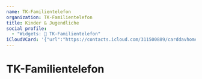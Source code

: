 ```yaml
---
name: TK-Familientelefon
organization: TK-Familientelefon
title: Kinder & Jugendliche
social profile:
  - "Widgets: 🔄 TK-Familientelefon"
iCloudVCard: '{"url":"https://contacts.icloud.com/311500889/carddavhome/card/ODRmMDYzYjQtZmM1Yy00NTAxLWJhYzEtNDYyODM4YjU5NmM1.vcf","etag":"\"kmfhdkxp\"","data":"BEGIN:VCARD\r\nVERSION:3.0\r\nFN:\r\nN:;;;;\r\nUID:84f063b4-fc5c-4501-bac1-462838b596c5\r\nPRODID:ez-vcard 0.9.13-fc\r\nREV:2025-04-03T22:11:33Z\r\nORG:TK-Familientelefon;\r\nTITLE:Kinder & Jugendliche\r\nX-SOCIALPROFILE;CHARSET=UTF-8;TYPE=widgets:🔄 TK-Familientelefon\r\nX-ABShowAs:COMPANY\r\nEND:VCARD"}'
---
```

# TK-Familientelefon